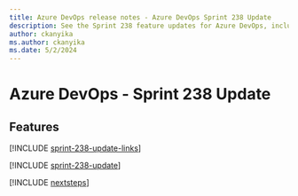 ```yaml
---
title: Azure DevOps release notes - Azure DevOps Sprint 238 Update
description: See the Sprint 238 feature updates for Azure DevOps, including next steps.
author: ckanyika
ms.author: ckanyika
ms.date: 5/2/2024
---
```


# Azure DevOps - Sprint 238 Update

## Features

[!INCLUDE [sprint-238-update-links](../includes/general/sprint-238-update-links.md)]

[!INCLUDE [sprint-238-update](../includes/general/sprint-238-update.md)]

[!INCLUDE [nextsteps](../includes/nextsteps.md)]
